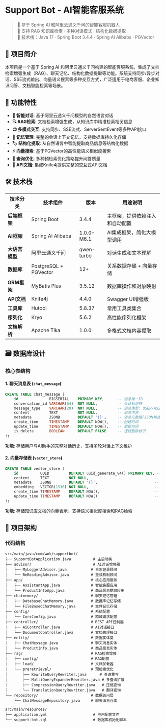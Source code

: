 # Support Bot - AI智能客服系统

> 🤖 基于 Spring AI 和阿里云通义千问的智能客服机器人  
> 🧠 支持 RAG 知识库检索 · 多种对话模式 · 结构化数据提取  
> 🧱 技术栈：Java 17 · Spring Boot 3.4.4 · Spring AI Alibaba · PGVector

## 📌 项目简介

本项目是一个基于 Spring AI 和阿里云通义千问构建的智能客服系统，集成了文档检索增强生成（RAG）、聊天记忆、结构化数据提取等功能。系统支持同步/异步对话、SSE流式输出、向量语义搜索等多种交互方式，广泛适用于电商客服、企业知识问答、文档智能检索等场景。

## 🚀 功能特性

- **💬 智能对话**: 基于阿里云通义千问模型的自然语言对话
- **🔍 RAG检索**: 文档检索增强生成，从知识库中精准检索相关信息
- **📺 多模式交互**: 支持同步、SSE流式、ServerSentEvent等多种API接口
- **🧠 记忆管理**: 完整的会话上下文记忆，支持数据库持久化存储
- **🏷️ 结构化提取**: 从自然语言中智能提取商品信息等结构化数据
- **⚡ 向量搜索**: 基于PGVector的高性能语义相似度搜索
- **🔧 查询优化**: 多种预检索优化策略提升问答质量
- **📖 API文档**: 集成Knife4j提供完整的交互式API文档

## 🛠 技术栈

| 技术分类 | 技术组件 | 版本 | 用途说明 |
|---------|---------|------|---------|
| **后端框架** | Spring Boot | 3.4.4 | 主框架，提供依赖注入和自动配置 |
| **AI框架** | Spring AI Alibaba | 1.0.0-M6.1 | AI集成框架，简化大模型调用 |
| **大语言模型** | 阿里云通义千问 | qwen-turbo | 对话生成和文本理解 |
| **数据库** | PostgreSQL + PGVector | 12+ | 关系数据存储 + 向量存储 |
| **ORM框架** | MyBatis Plus | 3.5.12 | 数据库操作和对象映射 |
| **API文档** | Knife4j | 4.4.0 | Swagger UI增强版 |
| **工具库** | Hutool | 5.8.37 | 常用工具类集合 |
| **序列化** | Kryo | 5.6.2 | 高性能序列化框架 |
| **文档解析** | Apache Tika | 1.0.0 | 多格式文档内容提取 |

## 🗃️ 数据库设计

### 核心表结构

#### 1. 聊天消息表 (`chat_message`)
```sql
CREATE TABLE chat_message (
    id              BIGSERIAL    PRIMARY KEY,      -- 消息唯一ID
    conversation_id VARCHAR(64)  NOT NULL,         -- 会话标识符
    message_type    VARCHAR(20)  NOT NULL,         -- 消息类型: USER/ASSISTANT/SYSTEM
    content         TEXT         NOT NULL,         -- 消息内容
    metadata        JSONB        DEFAULT '{}',     -- 消息元数据(JSON格式)
    create_time     TIMESTAMP    DEFAULT NOW(),    -- 创建时间
    update_time     TIMESTAMP    DEFAULT NOW(),    -- 更新时间
    is_delete       BOOLEAN      DEFAULT FALSE     -- 逻辑删除标识
);
```
**功能**: 存储用户与AI助手的完整对话历史，支持多轮对话上下文维护

#### 2. 向量存储表 (`vector_store`)
```sql
CREATE TABLE vector_store (
    id          UUID         DEFAULT uuid_generate_v4() PRIMARY KEY, -- 向量记录ID
    content     TEXT         NOT NULL,                              -- 原始文档内容
    metadata    JSONB        DEFAULT '{}',                          -- 文档元数据
    embedding   VECTOR(1536) NOT NULL,                              -- 1536维向量嵌入
    create_time TIMESTAMP    DEFAULT NOW(),                         -- 创建时间
    update_time TIMESTAMP    DEFAULT NOW()                          -- 更新时间
);
```
**功能**: 存储知识库文档的向量表示，支持语义相似度搜索和RAG检索

## 📁 项目架构

### 代码结构
```
src/main/java/com/wok/supportbot/
├── SupportBotApplication.java          # 主启动类
├── advisor/                            # AI对话增强器
│   ├── MyLoggerAdvisor.java           # 日志记录顾问
│   └── ReReadingAdvisor.java          # 重读机制顾问
├── app/                               # 核心应用服务
│   ├── AssistantApp.java              # 智能客服应用
│   └── ProductInfoApp.java            # 商品信息提取应用
├── chatmemory/                        # 聊天记忆管理
│   ├── DatabaseChatMemory.java        # 数据库记忆存储
│   └── FileBasedChatMemory.java       # 文件记忆存储
├── config/                            # 系统配置
│   └── CorsConfig.java                # 跨域请求配置
├── controller/                        # REST API控制器
│   ├── AiController.java              # AI对话接口
│   └── DocumentController.java        # 文档管理接口
├── entity/                            # 数据实体类
│   ├── ChatMessage.java               # 聊天消息实体
│   └── ProductInfo.java               # 商品信息实体
├── rag/                               # RAG检索增强
│   ├── config/                        # RAG配置
│   ├── load/                          # 文档加载器
│   └── preretrieval/                  # 预检索优化
│       ├── RewriteQueryRewriter.java      # 查询重写
│       ├── MultiQueryExpanderRewriter.java # 多查询扩展
│       ├── CompressionQueryRewriter.java   # 压缩查询
│       └── TranslationQueryRewriter.java   # 翻译查询
└── repository/                        # 数据访问层
    └── ChatMessageRepository.java     # 聊天消息仓库

src/main/resources/
├── application.yml                     # 应用配置文件
└── support-bot.sql                     # 数据库初始化脚本
```

